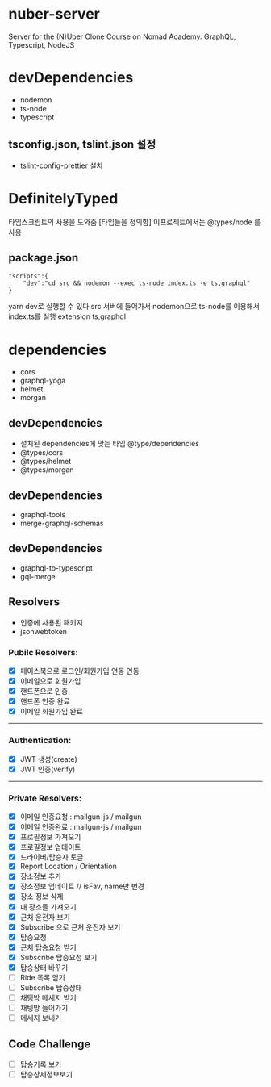 # nuber-server
Server for the (N)Uber Clone Course on Nomad Academy. GraphQL, Typescript, NodeJS

# devDependencies
- nodemon
- ts-node
- typescript

## tsconfig.json, tslint.json 설정
- tslint-config-prettier 설치

# DefinitelyTyped 
타입스크립트의 사용을 도와줌 [타입들을 정의함] 이프로젝트에서는 @types/node 를 사용

## package.json
```
"scripts":{
    "dev":"cd src && nodemon --exec ts-node index.ts -e ts,graphql"
}
```
yarn dev로 실행할 수 있다
src 서버에 들어가서 nodemon으로 ts-node를 이용해서 index.ts를 실행 extension ts,graphql

# dependencies
- cors
- graphql-yoga
- helmet
- morgan

## devDependencies 
- 설치된 dependencies에 맞는 타입 @type/dependencies
- @types/cors
- @types/helmet
- @types/morgan

## devDependencies
- graphql-tools 
- merge-graphql-schemas

## devDependencies
- graphql-to-typescript
- gql-merge

## Resolvers
- 인증에 사용된 패키지
- jsonwebtoken

### Pubilc Resolvers:

- [x] 페이스북으로 로그인/회원가입 연동 연동
- [x] 이메일으로 회원가입
- [x] 핸드폰으로 인증
- [x] 핸드폰 인증 완료
- [x] 이메일 회원가입 완료
---

### Authentication:

- [x] JWT 생성(create)
- [x] JWT 인증(verify)

---

### Private Resolvers:

- [x] 이메일 인증요청 : mailgun-js / mailgun 
- [x] 이메일 인증완료 : mailgun-js / mailgun 
- [x] 프로필정보 가져오기
- [x] 프로필정보 업데이트
- [x] 드라이버/탑승자 토글
- [x] Report Location / Orientation
- [x] 장소정보 추가
- [x] 장소정보 업데이트 // isFav, name만 변경
- [x] 장소 정보 삭제
- [x] 내 장소들 가져오기
- [x] 근처 운전자 보기
- [x] Subscribe 으로 근처 운전자 보기
- [x] 탑승요청
- [x] 근처 탑승요청 받기
- [x] Subscribe 탑승요청 보기
- [x] 탑승상태 바꾸기
- [ ] Ride 목록 얻기
- [ ] Subscribe 탑승상태
- [ ] 채팅방 메세지 받기
- [ ] 채팅방 들어가기
- [ ] 메세지 보내기

## Code Challenge
- [ ] 탑승기록 보기
- [ ] 탑승상세정보보기